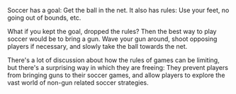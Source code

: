 Soccer has a goal: Get the ball in the net. It also has rules: Use your feet, no going out of bounds, etc.

What if you kept the goal, dropped the rules? Then the best way to play soccer would be to bring a gun. Wave your gun around, shoot opposing players if necessary, and slowly take the ball towards the net.

There's a lot of discussion about how the rules of games can be limiting, but there's a surprising way in which they are freeing: They prevent players from bringing guns to their soccer games, and allow players to explore the vast world of non-gun related soccer strategies. 
